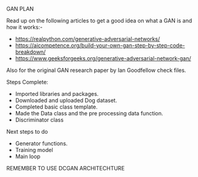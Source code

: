 GAN PLAN


Read up on the following articles to get a good idea on what a GAN is and how it works:-

- https://realpython.com/generative-adversarial-networks/
- https://aicompetence.org/build-your-own-gan-step-by-step-code-breakdown/
- https://www.geeksforgeeks.org/generative-adversarial-network-gan/

Also for the original GAN research paper by Ian Goodfellow check files.



Steps Complete:

- Imported libraries and packages.
- Downloaded and uploaded Dog dataset.
- Completed basic class template.
- Made the Data class and the pre processing data function.
- Discriminator class



Next steps to do

- Generator functions.
- Training model
- Main loop

REMEMBER TO USE DCGAN ARCHITECHTURE
